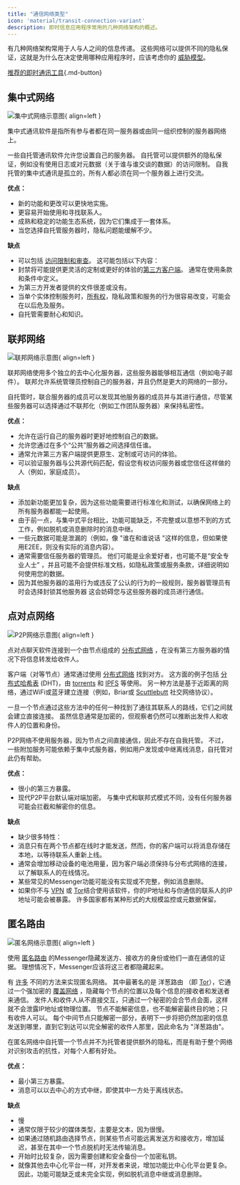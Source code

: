 ```yaml
---
title: "通信网络类型"
icon: 'material/transit-connection-variant'
description: 即时信息应用程序常用的几种网络架构的概述。
---
```


有几种网络架构常用于人与人之间的信息传递。 这些网络可以提供不同的隐私保证，这就是为什么在决定使用哪种应用程序时，应该考虑你的 [威胁模型](../basics/threat-modeling.md)。

[推荐的即时通讯工具](../real-time-communication.md ""){.md-button}

## 集中式网络

![集中式网络示意图](../assets/img/layout/network-centralized.svg){ align=left }

集中式通讯软件是指所有参与者都在同一服务器或由同一组织控制的服务器网络上。

一些自托管通讯软件允许您设置自己的服务器。 自托管可以提供额外的隐私保证，例如没有使用日志或对元数据（关于谁与谁交谈的数据）的访问限制。 自我托管的集中式通讯是孤立的，所有人都必须在同一个服务器上进行交流。

**优点：**

- 新的功能和更改可以更快地实施。
- 更容易开始使用和寻找联系人。
- 成熟和稳定的功能生态系统，因为它们集成于一套体系。
- 当您选择自托管服务器时，隐私问题能缓解不少。

**缺点**

- 可以包括 [访问限制和审查](https://drewdevault.com/2018/08/08/Signal.html)。 这可能包括以下内容：
- 封禁将可能提供更灵活的定制或更好的体验的[第三方客户端](https://github.com/LibreSignal/LibreSignal/issues/37#issuecomment-217211165)。 通常在使用条款和条件中定义。
- 为第三方开发者提供的文件很差或没有。
- 当单个实体控制服务时，[所有权](https://web.archive.org/web/20210729191953/https://blog.privacytools.io/delisting-wire/)，隐私政策和服务的行为很容易改变，可能会在以后危及服务。
- 自托管需要耐心和知识。

## 联邦网络

![联邦网络示意图](../assets/img/layout/network-decentralized.svg){ align=left }

联邦网络使用多个独立的去中心化服务器，这些服务器能够相互通信（例如电子邮件）。 联邦允许系统管理员控制自己的服务器，并且仍然是更大的网络的一部分。

自托管时，联合服务器的成员可以发现其他服务器的成员并与其进行通信，尽管某些服务器可以选择通过不联邦化（例如工作团队服务器）来保持私密性。

**优点：**

- 允许在运行自己的服务器时更好地控制自己的数据。
- 允许您通过在多个“公共”服务器之间选择信任谁。
- 通常允许第三方客户端提供更原生、定制或可访问的体验。
- 可以验证服务器与公共源代码匹配，假设您有权访问服务器或您信任这样做的人（例如，家庭成员）。

**缺点**

- 添加新功能更加复杂，因为这些功能需要进行标准化和测试，以确保网络上的所有服务器都能一起使用。
- 由于前一点，与集中式平台相比，功能可能缺乏，不完整或以意想不到的方式工作，例如脱机或消息删除时的消息中继。
- 一些元数据可能是泄漏的（例如，像 "谁在和谁说话 "这样的信息，但如果使用E2EE，则没有实际的消息内容）。
- 通常需要信任服务器的管理员。 他们可能是业余爱好者，也可能不是“安全专业人士” ，并且可能不会提供标准文档，如隐私政策或服务条款，详细说明如何使用您的数据。
- 因为其他服务器的滥用行为或违反了公认的行为的一般规则，服务器管理员有时会选择封锁其他服务器 这会妨碍您与这些服务器的成员进行通信。

## 点对点网络

![P2P网络示意图](../assets/img/layout/network-distributed.svg){ align=left }

点对点聊天软件连接到一个由节点组成的 [分布式网络](https://en.wikipedia.org/wiki/Distributed_networking) ，在没有第三方服务器的情况下将信息转发给收件人。

客户端（对等节点）通常通过使用 [分布式网络](https://en.wikipedia.org/wiki/Distributed_computing) 找到对方。 这方面的例子包括 [分布式哈希表](https://en.wikipedia.org/wiki/Distributed_hash_table) (DHT)，由 [torrents](https://en.wikipedia.org/wiki/BitTorrent_(protocol)) 和 [IPFS](https://en.wikipedia.org/wiki/InterPlanetary_File_System) 等使用。 另一种方法是基于近距离的网络，通过WiFi或蓝牙建立连接（例如，Briar或 [Scuttlebutt](https://www.scuttlebutt.nz) 社交网络协议）。

一旦一个节点通过这些方法中的任何一种找到了通往其联系人的路线，它们之间就会建立直接连接。 虽然信息通常是加密的，但观察者仍然可以推断出发件人和收件人的位置和身份。

P2P网络不使用服务器，因为节点之间直接通信，因此不存在自我托管。 不过，一些附加服务可能依赖于集中式服务器，例如用户发现或中继离线消息，自托管对此仍有帮助。

**优点：**

- 很小的第三方暴露。
- 现代P2P平台默认端对端加密。 与集中式和联邦式模式不同，没有任何服务器可能会拦截和解密你的信息。

**缺点**

- 缺少很多特性：
- 消息只有在两个节点都在线时才能发送，然而，你的客户端可以将消息存储在本地，以等待联系人重新上线。
- 通常会增加移动设备的电池用量，因为客户端必须保持与分布式网络的连接，以了解联系人的在线情况。
- 某些常见的Messenger功能可能没有实现或不完整，例如消息删除。
- 如果你不与 [VPN](../vpn.md) 或 [Tor](../tor.md)结合使用该软件，你的IP地址和与你通信的联系人的IP地址可能会被暴露。 许多国家都有某种形式的大规模监控或元数据保留。

## 匿名路由

![匿名网络示意图](../assets/img/layout/network-anonymous-routing.svg){ align=left }

使用 [匿名路由](https://doi.org/10.1007/978-1-4419-5906-5_628) 的Messenger隐藏发送方、接收方的身份或他们一直在通信的证据。 理想情况下，Messenger应该将这三者都隐藏起来。

有 [许多](https://doi.org/10.1145/3182658) 不同的方法来实现匿名网络。 其中最著名的是
洋葱路由 （即 [Tor](tor-overview.md)），它通过一个强加密的 [覆盖网络](https://en.wikipedia.org/wiki/Overlay_network) ，隐藏每个节点的位置以及每个信息的接收者和发送者来通信。 发件人和收件人从不直接交互，只通过一个秘密的会合节点会面，这样就不会泄露IP地址或物理位置。 节点不能解密信息，也不能解密最终目的地；只有收件人可以。 每个中间节点只能解密一部分，表明下一步将把仍然加密的信息发送到哪里，直到它到达可以完全解密的收件人那里，因此命名为 "洋葱路由"。</p> 

在匿名网络中自托管一个节点并不为托管者提供额外的隐私，而是有助于整个网络对识别攻击的抗性，对每个人都有好处。

**优点：**

- 最小第三方暴露。
- 消息可以以去中心的方式中继，即使其中一方处于离线状态。

**缺点**

- 慢
- 通常仅限于较少的媒体类型，主要是文本，因为很慢。
- 如果通过随机路由选择节点，则某些节点可能远离发送方和接收方，增加延迟，甚至在其中一个节点脱机时无法传输消息。
- 开始时比较复杂，因为需要创建和安全备份一个加密私钥。
- 就像其他去中心化平台一样，对开发者来说，增加功能比中心化平台更复杂。 因此，功能可能缺乏或未完全实现，例如脱机消息中继或消息删除。
